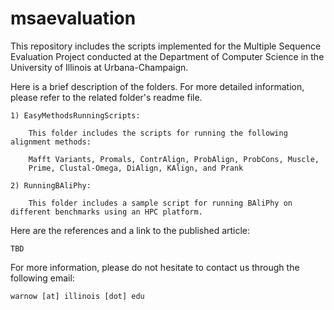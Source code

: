 # msaevaluation
This repository includes the scripts implemented for the Multiple Sequence Evaluation Project conducted at the Department of Computer Science in the University of Illinois at Urbana-Champaign.

Here is a brief description of the folders. For more detailed information, please refer to the related folder's readme file.

    1) EasyMethodsRunningScripts:

        This folder includes the scripts for running the following alignment methods:
        
        Mafft Variants, Promals, ContrAlign, ProbAlign, ProbCons, Muscle,
        Prime, Clustal-Omega, DiAlign, KAlign, and Prank
        
    2) RunningBAliPhy:

        This folder includes a sample script for running BAliPhy on different benchmarks using an HPC platform.

Here are the references and a link to the published article:

    TBD

For more information, please do not hesitate to contact us through the following email:

    warnow [at] illinois [dot] edu
